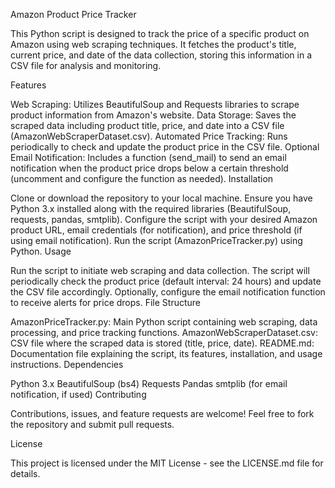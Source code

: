 Amazon Product Price Tracker

This Python script is designed to track the price of a specific product on Amazon using web scraping techniques. It fetches the product's title, current price, and date of the data collection, storing this information in a CSV file for analysis and monitoring.

Features

Web Scraping: Utilizes BeautifulSoup and Requests libraries to scrape product information from Amazon's website.
Data Storage: Saves the scraped data including product title, price, and date into a CSV file (AmazonWebScraperDataset.csv).
Automated Price Tracking: Runs periodically to check and update the product price in the CSV file.
Optional Email Notification: Includes a function (send_mail) to send an email notification when the product price drops below a certain threshold (uncomment and configure the function as needed).
Installation

Clone or download the repository to your local machine.
Ensure you have Python 3.x installed along with the required libraries (BeautifulSoup, requests, pandas, smtplib).
Configure the script with your desired Amazon product URL, email credentials (for notification), and price threshold (if using email notification).
Run the script (AmazonPriceTracker.py) using Python.
Usage

Run the script to initiate web scraping and data collection.
The script will periodically check the product price (default interval: 24 hours) and update the CSV file accordingly.
Optionally, configure the email notification function to receive alerts for price drops.
File Structure

AmazonPriceTracker.py: Main Python script containing web scraping, data processing, and price tracking functions.
AmazonWebScraperDataset.csv: CSV file where the scraped data is stored (title, price, date).
README.md: Documentation file explaining the script, its features, installation, and usage instructions.
Dependencies

Python 3.x
BeautifulSoup (bs4)
Requests
Pandas
smtplib (for email notification, if used)
Contributing

Contributions, issues, and feature requests are welcome! Feel free to fork the repository and submit pull requests.

License

This project is licensed under the MIT License - see the LICENSE.md file for details.
